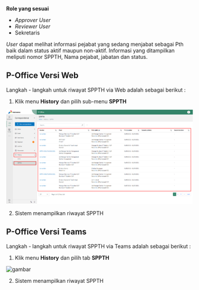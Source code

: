 **Role yang sesuai**

- *Approver User*
- *Reviewer User*
- Sekretaris

*User* dapat melihat informasi pejabat yang sedang menjabat sebagai Pth baik dalam status aktif maupun non-aktif. Informasi yang ditampilkan meliputi nomor SPPTH, Nama pejabat, jabatan dan status. 

## **P-Office Versi Web**

Langkah - langkah untuk riwayat SPPTH via Web adalah sebagai berikut :

1. Klik menu **History** dan pilih sub-menu **SPPTH**

![gambar](SPPTH/SPPTH_Web/02TH49.png)

2. Sistem menampilkan riwayat SPPTH

## **P-Office Versi Teams**

Langkah - langkah untuk riwayat SPPTH via Teams adalah sebagai berikut :

1.	Klik menu **History** dan pilih tab **SPPTH**

![gambar](SPPTH/SPPTH_Teams/SPPTH50.png)
 
2.	Sistem menampilkan riwayat SPPTH
